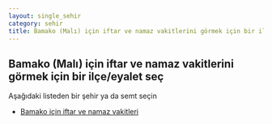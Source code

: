 ```yaml
---
layout: single_sehir
category: sehir
title: Bamako (Malı) için iftar ve namaz vakitlerini görmek için bir ilçe/eyalet seç
---
```



## Bamako (Malı) için iftar ve namaz vakitlerini görmek için bir ilçe/eyalet seç

Aşağıdaki listeden bir şehir ya da semt seçin


* [Bamako için iftar ve namaz vakitleri](/iftar.html?sehir=Bamako&ulke=Malı&state=Bamako)

